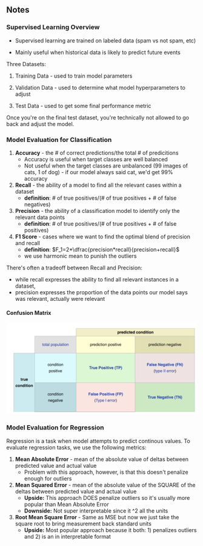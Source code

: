## Notes

###  Supervised Learning Overview
- Supervised learning are trained on labeled data (spam vs not spam, etc)

- Mainly useful when historical data is likely to predict future events

Three Datasets:

1. Training Data - used to train model parameters

2. Validation Data - used to determine what model hyperparameters to adjust

3. Test Data - used to get some final performance metric

Once you're on the final test dataset, you're technically not allowed to go back and adjust the model.

### Model Evaluation for Classification

1. **Accuracy** - the # of correct predictions/the total # of predicitions
   - Accuracy is useful when target classes are well balanced
   - Not useful when the target classes are unbalanced (99 images of cats, 1 of dog) - if our model always said cat, we'd get 99% accuracy
2. **Recall** - the ability of a model to find all the relevant cases within a dataset
   - **definition**: # of true positives/(# of true positives + # of false negatives)
3. **Precision** - the ability of a classification model to identify only the relevant data points
   - **definition**: # of true positives/(# of true positives + # of false positives)
4. **F1 Score** - cases where we want to find the optimal blend of precision and recall
   - **definition**: $F_1=2*\dfrac{precision*recall}{precision+recall}$
   - we use harmonic mean to punish the outliers

There's often a tradeoff between Recall and Precision:
 - while recall expresses the ability to find all relevant instances in a dataset,
 - precision expresses the proportion of the data points our model says was relevant, actually were relevant

#### Confusion Matrix
![data](../Images/1.png)

### Model Evaluation for Regression

Regression is a task when model attempts to predict continous values. To evaluate regression tasks, we use the following metrics:

1. **Mean Absolute Error** - mean of the absolute value of deltas between predicted value and actual value
   - Problem with this approach, however, is that this doesn't penalize enough for outliers
2. **Mean Squared Error** - mean of the absolute value of the SQUARE of the deltas between predicted value and actual value
   - **Upside:** This approach DOES penalize outliers so it's usually more popular than Mean Absolute Error
   - **Downside:** Not super interpretable since it ^2 all the units
3. **Root Mean Square Error** - Same as MSE but now we just take the square root to bring measurement back standard units
   - **Upside:** Most popular approach because it both: 1) penalizes outliers and 2) is an in interpretable format